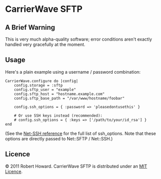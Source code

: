 # CarrierWave SFTP

## A Brief Warning

This is very much alpha-quality software; error conditions aren't exactly handled very gracefully at the moment.

## Usage

Here's a plain example using a username / password combination:

```
CarrierWave.configure do |config|
	config.storage = :sftp
	config.sftp_user = "example"
	config.sftp_host = "hostname.example.com"
	config.sftp_base_path = "/var/www/hostname/foobar"

	config.ssh_options = { :password => 'pleasedontusethis' }

	# Or use SSH keys instead (recommended):
	# config.ssh_options = { :keys => ['/path/to/your/id_rsa'] }
end
```

(See the [Net-SSH reference](http://net-ssh.github.com/ssh/v2/api/classes/Net/SSH.html#M000002) for the full list of ssh_options. Note that these options are directly passed to Net::SFTP / Net::SSH.)


## Licence

&copy; 2011 Robert Howard. CarrierWave SFTP is distributed under an [MIT Licence](http://en.wikipedia.org/wiki/MIT_License).





